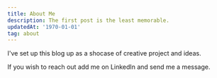 ```yaml
---
title: About Me
description: The first post is the least memorable.
updatedAt: '1970-01-01'
tag: about
---
```


I've set up this blog up as a shocase of creative project and ideas.

If you wish to reach out add me on LinkedIn and send me a message.
